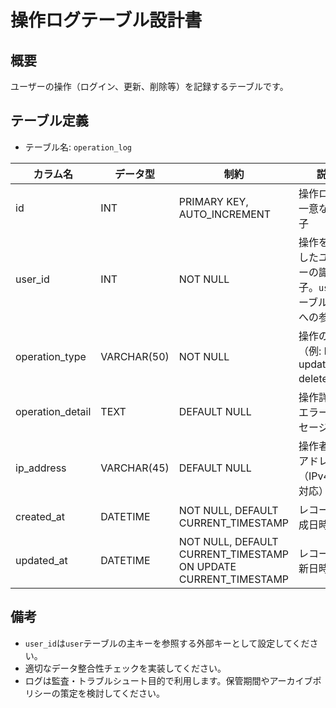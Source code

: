 # 操作ログテーブル設計書

## 概要

ユーザーの操作（ログイン、更新、削除等）を記録するテーブルです。

## テーブル定義

- テーブル名: `operation_log`

| カラム名         | データ型      | 制約                                      | 説明                                               |
|------------------|---------------|-------------------------------------------|----------------------------------------------------|
| id               | INT           | PRIMARY KEY, AUTO_INCREMENT               | 操作ログの一意な識別子                              |
| user_id          | INT           | NOT NULL                                  | 操作を実行したユーザーの識別子。`user`テーブルの `id`への参照 |
| operation_type   | VARCHAR(50)   | NOT NULL                                  | 操作の種類（例: login, update, delete等）          |
| operation_detail | TEXT          | DEFAULT NULL                              | 操作詳細、エラーメッセージ等                        |
| ip_address       | VARCHAR(45)   | DEFAULT NULL                              | 操作者のIPアドレス（IPv4/IPv6対応）                |
| created_at       | DATETIME      | NOT NULL, DEFAULT CURRENT_TIMESTAMP        | レコード作成日時                                  |
| updated_at       | DATETIME      | NOT NULL, DEFAULT CURRENT_TIMESTAMP ON UPDATE CURRENT_TIMESTAMP | レコード更新日時            |

## 備考

- `user_id`は`user`テーブルの主キーを参照する外部キーとして設定してください。
- 適切なデータ整合性チェックを実装してください。
- ログは監査・トラブルシュート目的で利用します。保管期間やアーカイブポリシーの策定を検討してください。
